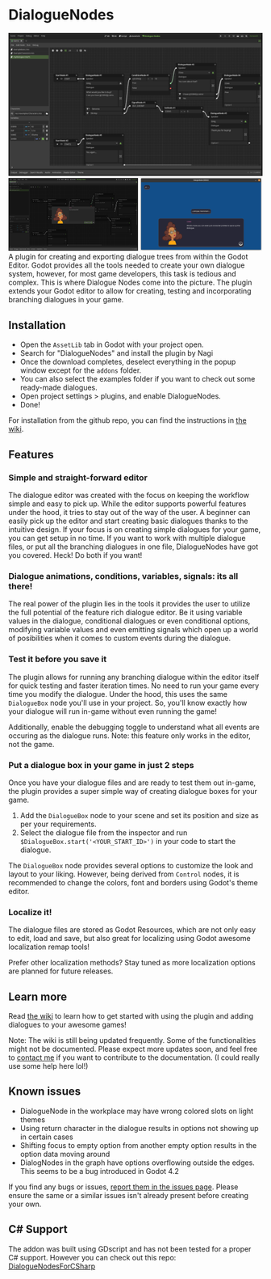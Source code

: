 # DialogueNodes
![DialogueNodes editor](.screenshots/DN0.png)
<img src='.screenshots/DN1.png' width='51%'/>
<img src='.screenshots/DN2.png' width='48%'/>
A plugin for creating and exporting dialogue trees from within the Godot Editor.
Godot provides all the tools needed to create your own dialogue system, however, for most game developers, this task is tedious and complex. This is where Dialogue Nodes come into the picture. The plugin extends your Godot editor to allow for creating, testing and incorporating branching dialogues in your game.

#####
## Installation
- Open the `AssetLib` tab in Godot with your project open.
- Search for "DialogueNodes" and install the plugin by Nagi
- Once the download completes, deselect everything in the popup window except for the `addons` folder.
- You can also select the examples folder if you want to check out some ready-made dialogues.
- Open project settings > plugins, and enable DialogueNodes.
- Done!

For installation from the github repo, you can find the instructions in [the wiki](https://github.com/nagidev/DialogueNodes/wiki).

#####
## Features
### Simple and straight-forward editor
The dialogue editor was created with the focus on keeping the workflow simple and easy to pick up. While the editor supports powerful features under the hood, it tries to stay out of the way of the user. A beginner can easily pick up the editor and start creating basic dialogues thanks to the intuitive design. If your focus is on creating simple dialogues for your game, you can get setup in no time. If you want to work with multiple dialogue files, or put all the branching dialogues in one file, DialogueNodes have got you covered. Heck! Do both if you want!

### Dialogue animations, conditions, variables, signals: its all there!
The real power of the plugin lies in the tools it provides the user to utilize the full potential of the feature rich dialogue editor. Be it using variable values in the dialogue, conditional dialogues or even conditional options, modifying variable values and even emitting signals which open up a world of posibilities when it comes to custom events during the dialogue.

### Test it before you save it
The plugin allows for running any branching dialogue within the editor itself for quick testing and faster iteration times. No need to run your game every time you modify the dialogue. Under the hood, this uses the same `DialogueBox` node you'll use in your project. So, you'll know exactly how your dialogue will run in-game without even running the game!

Additionally, enable the debugging toggle to understand what all events are occuring as the dialogue runs. Note: this feature only works in the editor, not the game.

### Put a dialogue box in your game in just 2 steps
Once you have your dialogue files and are ready to test them out in-game, the plugin provides a super simple way of creating dialogue boxes for your game.

1. Add the `DialogueBox` node to your scene and set its position and size as per your requirements.
2. Select the dialogue file from the inspector and run `$DialogueBox.start('<YOUR_START_ID>')` in your code to start the dialogue.

The `DialogueBox` node provides several options to customize the look and layout to your liking. However, being derived from `Control` nodes, it is recommended to change the colors, font and borders using Godot's theme editor.

### Localize it!
The dialogue files are stored as Godot Resources, which are not only easy to edit, load and save, but also great for localizing using Godot awesome localization remap tools!

Prefer other localization methods? Stay tuned as more localization options are planned for future releases.

#####
## Learn more
Read [the wiki](https://github.com/nagidev/DialogueNodes/wiki) to learn how to get started with using the plugin and adding dialogues to your awesome games!

Note: The wiki is still being updated frequently. Some of the functionalities might not be documented. Please expect more updates soon, and feel free to [contact me](https://twitter.com/NagiDev) if you want to contribute to the documentation. (I could really use some help here lol!)

#####
## Known issues
- DialogueNode in the workplace may have wrong colored slots on light themes
- Using return character in the dialogue results in options not showing up in certain cases
- Shifting focus to empty option from another empty option results in the option data moving around
- DialogNodes in the graph have options overflowing outside the edges. This seems to be a bug introduced in Godot 4.2

If you find any bugs or issues, [report them in the issues page](https://github.com/nagidev/DialogueNodes/issues). Please ensure the same or a similar issues isn't already present before creating your own.

####
## C# Support
The addon was built using GDscript and has not been tested for a proper C# support. However you can check out this repo:
[DialogueNodesForCSharp](https://github.com/germanbv/DialogueNodesForCSharp)
